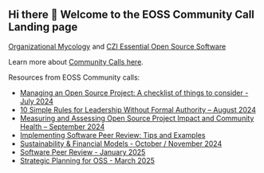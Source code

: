 ## Hi there 👋 Welcome to the EOSS Community Call Landing page 

[Organizational Mycology](https://orgmycology.com/) and [CZI Essential Open Source Software](https://chanzuckerberg.com/eoss/)

Learn more about [Community Calls here](https://chanzuckerberg.github.io/open-science/opensci-communitycalls).

Resources from EOSS Community calls: 

- [Managing an Open Source Project: A checklist of things to consider - July 2024](https://eoss-om-communitycalls.github.io/2024-07-29-managing-an-oss-project/)
- [10 Simple Rules for Leadership Without Formal Authority – August 2024](https://eoss-om-communitycalls.github.io/2024-08-27-10-simple-rules-for-leadership/)
- [Measuring and Assessing Open Source Project Impact and Community Health  – September 2024](https://eoss-om-communitycalls.github.io/2024-09-26-measuring-open-source-project-impact/)
- [Implementing Software Peer Review: Tips and Examples](https://docs.google.com/document/d/1lmwweY9v8A6gHQvzzbvdeO83SFbij3p3wRHFrN3MB5Y/edit?tab=t.0)
- [Sustainability & Financial Models - October / November 2024](https://github.com/eoss-om-communitycalls/awesome-os-sustainability)
- [Software Peer Review - January 2025]()
- [Strategic Planning for OSS - March 2025]()
